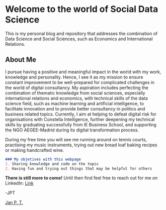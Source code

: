 # Welcome to the world of Social Data Science

This is my personal blog and repository that addresses the combination of Data Science and Social Sciences, such as Economics and International Relations.

## About Me
I pursue having a positive and meaningful impact in the world with my work, knowledge and personality. Hence, I see it as my mission to ensure constant improvement to be well-prepared for complicated challenges in the world of digital consultancy. My aspiration includes perfecting the combination of thematic knowledge from social sciences, especially international relations and economics, with technical skills of the data science field, such as machine learning and artificial intelligence, to facilitate innovation and to provide better consultancy in politics and business related topics. Currently, I aim at helping to defeat digital risk for organisations with Constella Intelligence, further deepening my technical skills by graduating successfully from IE Business School, and supporting the NGO AEGEE-Madrid during its digital transformation process.

During my free time you will see me running around on tennis courts, practising my music instruments, trying out new bread loaf baking recipes or making handcrafted wine.

```markdown
### My objetives with this webpage
1. Sharing knowledge and code on the topic
2. Having fun and trying out things that may be helpful for others
```

**There is still more to come!**
Until then find feel free to reach out for me on LinkedIn: [Link](www.linkedin.com/in/jan-thoma)

-JPT


<script src="https://platform.linkedin.com/badges/js/profile.js" async defer type="text/javascript"></script>
<div class="badge-base LI-profile-badge" data-locale="en_US" data-size="large" data-theme="dark" data-type="HORIZONTAL" data-vanity="jan-thoma" data-version="v1"><a class="badge-base__link LI-simple-link" href="https://es.linkedin.com/in/jan-thoma?trk=profile-badge">Jan P. T.</a></div>
              
